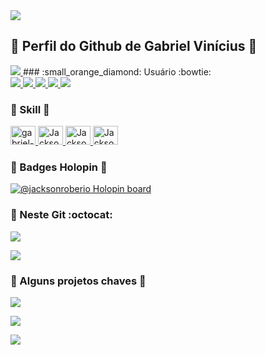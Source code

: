 
 <a href="https://jacksonroberio.com.br" target="_blank" >
  <img src="https://visitor-badge.laobi.icu/badge?page_id=/gabriel-vinicius-silva" />
</a>

## :small_orange_diamond: Perfil do Github de Gabriel Vinícius 👋
 
<div>
  <a href="https://jacksonroberio.com.br" target="_blank" >
    <img src="https://img.shields.io/badge/website-000000?style=for-the-badge&logo=About.me&logoColor=white" /> 
  </a>
### :small_orange_diamond: Usuário :bowtie:
<div>
  <a href="https://github.com/jackson-roberio">
      <img src="https://img.shields.io/badge/Windows-0078D6?style=for-the-badge&logo=windows&logoColor=white" />
      <img src="https://img.shields.io/badge/Notepad++-90E59A.svg?style=for-the-badge&logo=notepad%2B%2B&logoColor=black" />  
      <img src="https://img.shields.io/badge/VS%20Code-0078d7.svg?style=for-the-badge&logo=visual-studio-code&logoColor=white" />
      <img src="https://img.shields.io/badge/GitHub-181717.svg?style=for-the-badge&logo=github&logoColor=white" />
      <img src="https://img.shields.io/badge/Git%20Bash-4f4f4f.svg?style=for-the-badge&logo=git&logoColor=white" />

  </a>
</div>

### :small_orange_diamond: Skill :clap:
<div>
    <a href="https://github.com/gabriel-vinicius-silva">
        <img height="30" width="40" alt="gabriel-vinicius-silva-Js" src="https://cdn.jsdelivr.net/gh/devicons/devicon/icons/javascript/javascript-plain.svg" />
        <img height="30" width="40" alt="JacksonRoberio-Git" src="https://cdn.jsdelivr.net/gh/devicons/devicon/icons/git/git-original.svg" />
        <img height="30" width="40" alt="JacksonRoberio-Github" src="https://cdn.jsdelivr.net/gh/devicons/devicon/icons/github/github-original.svg" />
        <img height="30" width="40" alt="JacksonRoberio-Photoshop" src="https://cdn.jsdelivr.net/gh/devicons/devicon/icons/photoshop/photoshop-plain.svg" />
    </a>
</div>          

### :small_orange_diamond: Badges Holopin :paperclip:

[![@jacksonroberio Holopin board](https://holopin.io/api/user/board?user=jacksonroberio1)](https://holopin.io/@jacksonroberio1)


### :small_orange_diamond: Neste Git :octocat:
<a href="https://github.com/jackson-roberio">
<p>
<img align="center" src="https://github-readme-stats.vercel.app/api?username=jackson-roberio&show_icons=true&theme=radical&locale=pt-BR&include_all_commits=true&count_private=true&hide=contribs" />
</p>
<p>
<img align="center" src="https://github-readme-stats.vercel.app/api/top-langs/?username=jackson-roberio&theme=radical&locale=pt-BR&layout=compact" />
</p>
</a>
  
### :small_orange_diamond: Alguns projetos chaves :eyes:
<p>
  <a href="https://github.com/jackson-roberio/scrum-certificate">
    <img align="center" src="https://github-readme-stats.vercel.app/api/pin/?username=jackson-roberio&repo=scrum-certificate&theme=dracula" />
  </a>
</p>
<p>
  <a href="https://github.com/jackson-roberio/JacKar-Android">
    <img align="center" src="https://github-readme-stats.vercel.app/api/pin/?username=jackson-roberio&repo=JacKar-Android&theme=dracula" />
  </a>
</p>
<p>
  <a href="https://github.com/jackson-roberio/JackHub">
    <img align="center" src="https://github-readme-stats.vercel.app/api/pin/?username=jackson-roberio&repo=JackHub&theme=dracula" />
  </a>
</p>
